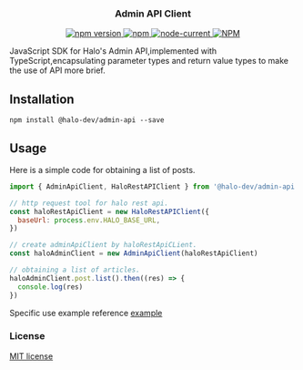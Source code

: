 <h3 align="center">Admin API Client</h3>

<p align="center">
  <a href="https://www.npmjs.com/package/@halo-dev/admin-api">
    <img src="https://img.shields.io/npm/v/@halo-dev/admin-api.svg" alt="npm version"/>
  </a>
  <a href="https://www.npmjs.com/package/@halo-dev/admin-api">
      <img alt="npm" src="https://img.shields.io/npm/dm/@halo-dev/admin-api" alt="Downloads"/>
  </a>
  <a href="https://github.com/halo-dev/js-sdk/blob/master/packages/admin-api/package.json">
      <img alt="node-current" src="https://img.shields.io/node/v/@halo-dev/admin-api?color=blue">
  </a>
  <a href="https://github.com/halo-dev/js-sdk/blob/master/LICENSE">
    <img alt="NPM" src="https://img.shields.io/npm/l/@halo-dev/admin-api" alt="LICENSE">
  </a>
</p>

<p>JavaScript SDK for Halo's Admin API,implemented with TypeScript,encapsulating parameter types and return value types to make the use of API more brief.</p>

## Installation

```shell
npm install @halo-dev/admin-api --save
```

## Usage

Here is a simple code for obtaining a list of posts.

```javascript
import { AdminApiClient, HaloRestAPIClient } from '@halo-dev/admin-api'

// http request tool for halo rest api.
const haloRestApiClient = new HaloRestAPIClient({
  baseUrl: process.env.HALO_BASE_URL,
})

// create adminApiClient by haloRestApiCLient.
const haloAdminClient = new AdminApiClient(haloRestApiClient)

// obtaining a list of articles.
haloAdminClient.post.list().then((res) => {
  console.log(res)
})
```

Specific use example reference [example](https://github.com/halo-dev/js-sdk/tree/master/example)

### License

[MIT license](../../LICENSE)
